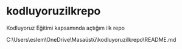 # kodluyoruzilkrepo
Kodluyoruz Eğitimi kapsamında açtığım ilk repo


C:\Users\eslem\OneDrive\Masaüstü\kodluyoruzilkrepo\README.md
